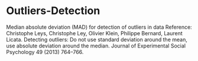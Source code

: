 # Outliers-Detection
Median absolute deviation (MAD) for detection of outliers in data
Reference: 
Christophe Leys, Christophe Ley, Olivier Klein, Philippe Bernard, Laurent Licata. Detecting outliers: Do not use standard deviation around the mean, use absolute
deviation around the median. Journal of Experimental Social Psychology 49 (2013) 764–766.
